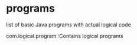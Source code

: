 # programs
list of basic Java programs with actual logical code

com.logical.program :Contains logical programs

